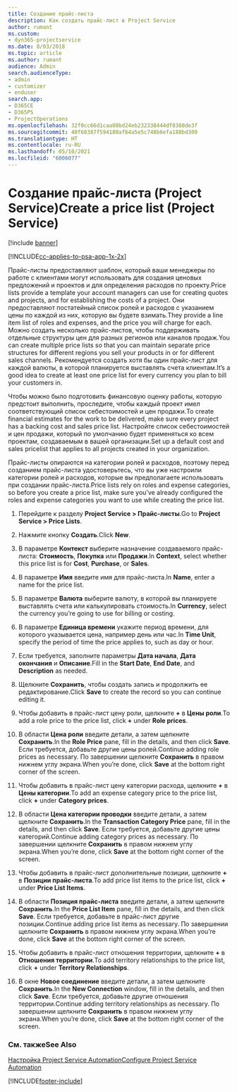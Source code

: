 ```yaml
---
title: Создание прайс-листа
description: Как создать прайс-лист в Project Service
author: rumant
ms.custom:
- dyn365-projectservice
ms.date: 8/03/2018
ms.topic: article
ms.author: rumant
audience: Admin
search.audienceType:
- admin
- customizer
- enduser
search.app:
- D365CE
- D365PS
- ProjectOperations
ms.openlocfilehash: 32f0cc66d1caa08bd24eb232338444df0388de3f
ms.sourcegitcommit: 40f68387f594180af64a5e5c748b6efa188bd300
ms.translationtype: HT
ms.contentlocale: ru-RU
ms.lasthandoff: 05/10/2021
ms.locfileid: "6006077"
---
```

# <a name="create-a-price-list-project-service"></a><span data-ttu-id="894a5-103">Создание прайс-листа (Project Service)</span><span class="sxs-lookup"><span data-stu-id="894a5-103">Create a price list (Project Service)</span></span>

[!include [banner](../includes/psa-now-project-operations.md)]

[!INCLUDE[cc-applies-to-psa-app-1x-2x](../includes/cc-applies-to-psa-app-1x-2x.md)]

<span data-ttu-id="894a5-104">Прайс-листы предоставляют шаблон, который ваши менеджеры по работе с клиентами могут использовать для создания ценовых предложений и проектов и для определения расходов по проекту.</span><span class="sxs-lookup"><span data-stu-id="894a5-104">Price lists provide a template your account managers can use for creating quotes and projects, and for establishing the costs of a project.</span></span> <span data-ttu-id="894a5-105">Они предоставляют постатейный список ролей и расходов с указанием цены по каждой из них, которую вы будете взимать.</span><span class="sxs-lookup"><span data-stu-id="894a5-105">They provide a line item list of roles and expenses, and the price you will charge for each.</span></span> <span data-ttu-id="894a5-106">Можно создать несколько прайс-листов, чтобы поддерживать отдельные структуры цен для разных регионов или каналов продаж.</span><span class="sxs-lookup"><span data-stu-id="894a5-106">You can create multiple price lists so that you can maintain separate price structures for different regions you sell your products in or for different sales channels.</span></span> <span data-ttu-id="894a5-107">Рекомендуется создать хотя бы один прайс-лист для каждой валюты, в которой планируется выставлять счета клиентам.</span><span class="sxs-lookup"><span data-stu-id="894a5-107">It’s a good idea to create at least one price list for every currency you plan to bill your customers in.</span></span>  
  
<span data-ttu-id="894a5-108">Чтобы можно было подготовить финансовую оценку работы, которую предстоит выполнить, проследите, чтобы каждый проект имел соответствующий список себестоимостей и цен продажи.</span><span class="sxs-lookup"><span data-stu-id="894a5-108">To create financial estimates for the work to be delivered, make sure every project has a backing cost and sales price list.</span></span> <span data-ttu-id="894a5-109">Настройте список себестоимостей и цен продажи, который по умолчанию будет применяться ко всем проектам, создаваемым в вашей организации.</span><span class="sxs-lookup"><span data-stu-id="894a5-109">Set up a default cost and sales pricelist that applies to all projects created in your organization.</span></span>  
  
<span data-ttu-id="894a5-110">Прайс-листы опираются на категории ролей и расходов, поэтому перед созданием прайс-листа удостоверьтесь, что вы уже настроили категории ролей и расходов, которые вы предполагаете использовать при создании прайс-листа.</span><span class="sxs-lookup"><span data-stu-id="894a5-110">Price lists rely on roles and expense categories, so before you create a price list, make sure you’ve already configured the roles and expense categories you want to use while creating the price list.</span></span>  
  
1.  <span data-ttu-id="894a5-111">Перейдите к разделу **Project Service > Прайс-листы**.</span><span class="sxs-lookup"><span data-stu-id="894a5-111">Go to **Project Service > Price Lists**.</span></span>  
  
2.  <span data-ttu-id="894a5-112">Нажмите кнопку **Создать**.</span><span class="sxs-lookup"><span data-stu-id="894a5-112">Click **New**.</span></span>  
  
3.  <span data-ttu-id="894a5-113">В параметре **Контекст** выберите назначение создаваемого прайс-листа: **Стоимость**, **Покупка** или **Продажи**.</span><span class="sxs-lookup"><span data-stu-id="894a5-113">In **Context**, select whether this price list is for **Cost**, **Purchase**, or **Sales**.</span></span>  
  
4.  <span data-ttu-id="894a5-114">В параметре **Имя** введите имя для прайс-листа.</span><span class="sxs-lookup"><span data-stu-id="894a5-114">In **Name**, enter a name for the price list.</span></span>  
  
5.  <span data-ttu-id="894a5-115">В параметре **Валюта** выберите валюту, в которой вы планируете выставлять счета или калькулировать стоимость.</span><span class="sxs-lookup"><span data-stu-id="894a5-115">In **Currency**, select the currency you’re going to use for billing or costing.</span></span>  
  
6.  <span data-ttu-id="894a5-116">В параметре **Единица времени** укажите период времени, для которого указывается цена, например день или час.</span><span class="sxs-lookup"><span data-stu-id="894a5-116">In **Time Unit**, specify the period of time the price applies to, such as day or hour.</span></span>  
  
7.  <span data-ttu-id="894a5-117">Если требуется, заполните параметры **Дата начала**, **Дата окончания** и **Описание**.</span><span class="sxs-lookup"><span data-stu-id="894a5-117">Fill in the **Start Date**, **End Date**, and **Description** as needed.</span></span>  
  
8.  <span data-ttu-id="894a5-118">Щелкните **Сохранить**, чтобы создать запись и продолжить ее редактирование.</span><span class="sxs-lookup"><span data-stu-id="894a5-118">Click **Save** to create the record so you can continue editing it.</span></span>  
  
9. <span data-ttu-id="894a5-119">Чтобы добавить в прайс-лист цену роли, щелкните **+** в **Цены роли**.</span><span class="sxs-lookup"><span data-stu-id="894a5-119">To add a role price to the price list, click **+** under **Role prices**.</span></span>  
  
10. <span data-ttu-id="894a5-120">В области **Цена роли** введите детали, а затем щелкните **Сохранить**.</span><span class="sxs-lookup"><span data-stu-id="894a5-120">In the **Role Price** pane, fill in the details, and then click **Save**.</span></span> <span data-ttu-id="894a5-121">Если требуется, добавьте другие цены ролей.</span><span class="sxs-lookup"><span data-stu-id="894a5-121">Continue adding role prices as necessary.</span></span> <span data-ttu-id="894a5-122">По завершении щелкните **Сохранить** в правом нижнем углу экрана.</span><span class="sxs-lookup"><span data-stu-id="894a5-122">When you’re done, click **Save** at the bottom right corner of the screen.</span></span>  
  
11. <span data-ttu-id="894a5-123">Чтобы добавить в прайс-лист цену категории расхода, щелкните **+** в **Цены категории**.</span><span class="sxs-lookup"><span data-stu-id="894a5-123">To add an expense category price to the price list, click **+** under **Category prices**.</span></span>  
  
12. <span data-ttu-id="894a5-124">В области **Цена категории проводки** введите детали, а затем щелкните **Сохранить**.</span><span class="sxs-lookup"><span data-stu-id="894a5-124">In the **Transaction Category Price** pane, fill in the details, and then click **Save**.</span></span> <span data-ttu-id="894a5-125">Если требуется, добавьте другие цены категорий.</span><span class="sxs-lookup"><span data-stu-id="894a5-125">Continue adding category prices as necessary.</span></span> <span data-ttu-id="894a5-126">По завершении щелкните **Сохранить** в правом нижнем углу экрана.</span><span class="sxs-lookup"><span data-stu-id="894a5-126">When you’re done, click **Save** at the bottom right corner of the screen.</span></span>  
  
13. <span data-ttu-id="894a5-127">Чтобы добавить в прайс-лист дополнительные позиции, щелкните **+** в **Позиции прайс-листа**.</span><span class="sxs-lookup"><span data-stu-id="894a5-127">To add price list items to the price list, click **+** under **Price List Items**.</span></span>  
  
14. <span data-ttu-id="894a5-128">В области **Позиция прайс-листа** введите детали, а затем щелкните **Сохранить**.</span><span class="sxs-lookup"><span data-stu-id="894a5-128">In the **Price List Item** pane, fill in the details, and then click **Save**.</span></span> <span data-ttu-id="894a5-129">Если требуется, добавьте в прайс-лист другие позиции.</span><span class="sxs-lookup"><span data-stu-id="894a5-129">Continue adding price list items as necessary.</span></span> <span data-ttu-id="894a5-130">По завершении щелкните **Сохранить** в правом нижнем углу экрана.</span><span class="sxs-lookup"><span data-stu-id="894a5-130">When you’re done, click **Save** at the bottom right corner of the screen.</span></span>  
  
15. <span data-ttu-id="894a5-131">Чтобы добавить в прайс-лист отношения территории, щелкните **+** в **Отношения территории**.</span><span class="sxs-lookup"><span data-stu-id="894a5-131">To add territory relationships to the price list, click **+** under **Territory Relationships**.</span></span>  
  
16. <span data-ttu-id="894a5-132">В окне **Новое соединение** введите детали, а затем щелкните **Сохранить**.</span><span class="sxs-lookup"><span data-stu-id="894a5-132">In the **New Connection** window, fill in the details, and then click **Save**.</span></span> <span data-ttu-id="894a5-133">Если требуется, добавьте другие отношения территории.</span><span class="sxs-lookup"><span data-stu-id="894a5-133">Continue adding territory relationships as necessary.</span></span> <span data-ttu-id="894a5-134">По завершении щелкните **Сохранить** в правом нижнем углу экрана.</span><span class="sxs-lookup"><span data-stu-id="894a5-134">When you’re done, click **Save** at the bottom right corner of the screen.</span></span>  
  
### <a name="see-also"></a><span data-ttu-id="894a5-135">См. также</span><span class="sxs-lookup"><span data-stu-id="894a5-135">See Also</span></span>  
 [<span data-ttu-id="894a5-136">Настройка Project Service Automation</span><span class="sxs-lookup"><span data-stu-id="894a5-136">Configure Project Service Automation</span></span>](../psa/configure.md)


[!INCLUDE[footer-include](../includes/footer-banner.md)]